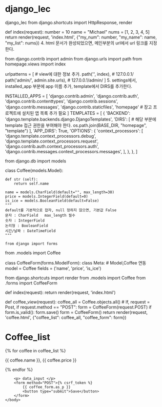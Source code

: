 # django_lec
django_lec
from django.shortcuts import HttpResponse, render

def index(request):
    number = 10
    name = "Michael"
    nums = [1, 2, 3, 4, 5]
    return render(request, 'index.html', {"my_num": number, "my_name": name, "my_list": nums})
4. html 문서가 완성되었으면, 메인부분의 url에서 url 링크를 지정한다.

from django.contrib import admin
from django.urls import path
from homepage.views import index

urlpatterns = [
    # view에 대한 정보 추가.
    path('', index), # 127.0.0.1/
    path('admin/', admin.site.urls), # 127.0.0.1/admin/
]
5. settings에서, installed_app 부분에 app 이름 추가, template에서 DIRS를 추가한다.

INSTALLED_APPS = [
    'django.contrib.admin',
    'django.contrib.auth',
    'django.contrib.contenttypes',
    'django.contrib.sessions',
    'django.contrib.messages',
    'django.contrib.staticfiles',
    'homepage'  # 장고 프로젝트에 설치된 앱 목록 추가 필요
]
TEMPLATES = [
    {
        'BACKEND': 'django.template.backends.django.DjangoTemplates',
        'DIRS': [
            # 해당 부분에 template 접근 권한을 부여해야 한다.
            os.path.join(BASE_DIR, "homepage", "template")
            ],
        'APP_DIRS': True,
        'OPTIONS': {
            'context_processors': [
                'django.template.context_processors.debug',
                'django.template.context_processors.request',
                'django.contrib.auth.context_processors.auth',
                'django.contrib.messages.context_processors.messages',
            ],
        },
    },
]

from django.db import models


class Coffee(models.Model):
   
    def str (self):
        return self.name

    name = models.CharField(default="", max_length=30)
    price = models.IntegerField(default=0)
    is_ice = models.BooleanField(default=False)
    """
    default를 기본적으로 잡자, null 정하지 않으면, 기본값 False
    문자 : CharField   max_length 필수
    숫자 : IntegerField
    논리형 : BooleanField
    시간/날짜 : DateTimeField
    """

    from django import forms
from .models import Coffee


class CoffeeForm(forms.ModelForm):
    class Meta:
        # Model,Coffee 연동
        model = Coffee
        fields = ('name', 'price', 'is_ice')

from django.shortcuts import render
from .models import Coffee
from .forms import CoffeeForm

def index(request):
    return render(request, 'index.html')


def coffee_view(request):
    coffee_all = Coffee.objects.all()
    # If, request = Post,
    if request.method == "POST":
        form = CoffeeForm(request.POST)
        if form.is_valid():
            form.save()
    form = CoffeeForm() 
    return render(request, 'coffee.html', {"coffee_list": coffee_all, "coffee_form": form})

<!DOCTYPE html>
<html lang="en">
    <head>
        <meta charset="UTF-8">
        <title>Coffee_list</title>
    </head>
    <body>
        <h1> Coffee_list</h1>
        {% for coffee in coffee_list %}
            <p>{{ coffee.name }}, {{ coffee.price }}</p>
        {% endfor %}

        <p> data_input </p>
        <form method="POST">{% csrf_token %}
            {{ coffee_form.as_p }}
            <button type="submit">Save</button>
        </form>
    </body>
</html>
